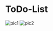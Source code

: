 # ToDo-List

![pic1](https://user-images.githubusercontent.com/73978943/166095981-6ff47e52-35d2-4e84-8ba6-513ff2b09d6c.png)
![pic2](https://user-images.githubusercontent.com/73978943/166095987-cefbd766-b7cb-4848-9734-3018b9c1a759.png)
